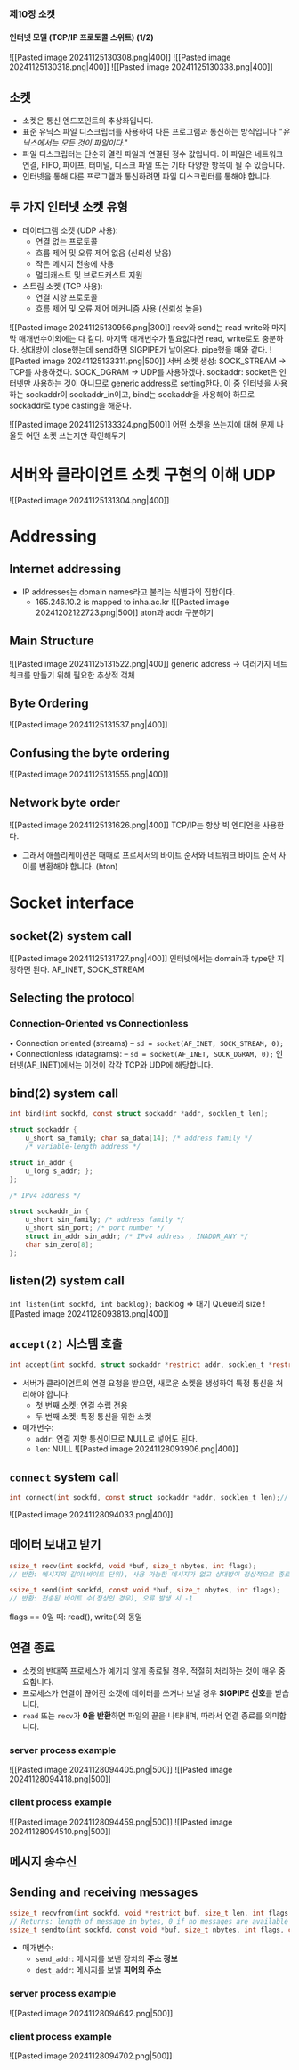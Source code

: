 ### 제10장 소켓

#### 인터넷 모델 (TCP/IP 프로토콜 스위트) (1/2)
![[Pasted image 20241125130308.png|400]]
![[Pasted image 20241125130318.png|400]]
![[Pasted image 20241125130338.png|400]]
## 소켓
- 소켓은 통신 엔드포인트의 추상화입니다.
- 표준 유닉스 파일 디스크립터를 사용하여 다른 프로그램과 통신하는 방식입니다
*"유닉스에서는 모든 것이 파일이다."*
- 파일 디스크립터는 단순히 열린 파일과 연결된 정수 값입니다. 이 파일은 네트워크 연결, FIFO, 파이프, 터미널, 디스크 파일 또는 기타 다양한 항목이 될 수 있습니다.
- 인터넷을 통해 다른 프로그램과 통신하려면 파일 디스크립터를 통해야 합니다.
## 두 가지 인터넷 소켓 유형
- 데이터그램 소켓 (UDP 사용):
  - 연결 없는 프로토콜
  - 흐름 제어 및 오류 제어 없음 (신뢰성 낮음)
  - 작은 메시지 전송에 사용
  - 멀티캐스트 및 브로드캐스트 지원
- 스트림 소켓 (TCP 사용):
  - 연결 지향 프로토콜
  - 흐름 제어 및 오류 제어 메커니즘 사용 (신뢰성 높음)

![[Pasted image 20241125130956.png|300]]
recv와 send는 read write와 마지막 매개변수이외에는 다 같다. 마지막 매개변수가 필요없다면 read, write로도 충분하다.
상대방이 close했는데 send하면 SIGPIPE가 날아온다. pipe했을 때와 같다.
![[Pasted image 20241125133311.png|500]]
서버 소켓 생성: 
SOCK_STREAM -> TCP를 사용하겠다.
SOCK_DGRAM -> UDP를 사용하겠다.
sockaddr: socket은 인터넷만 사용하는 것이 아니므로 generic address로 setting한다.
이 중 인터넷을 사용하는 sockaddr이 sockaddr_in이고, bind는 sockaddr을 사용해야 하므로 sockaddr로 type casting을 해준다.

![[Pasted image 20241125133324.png|500]]
어떤 소켓을 쓰는지에 대해 문제 나올듯 어떤 소켓 쓰는지만 확인해두기
# 서버와 클라이언트 소켓 구현의 이해 UDP
![[Pasted image 20241125131304.png|400]]
# Addressing
## Internet addressing
- IP addresses는 domain names라고 불리는 식별자의 집합이다.
	- 165.246.10.2 is mapped to inha.ac.kr
![[Pasted image 20241202122723.png|500]]
aton과 addr 구분하기
## Main Structure
![[Pasted image 20241125131522.png|400]]
generic address -> 여러가지 네트워크를 만들기 위해 필요한 추상적 객체
## Byte Ordering
![[Pasted image 20241125131537.png|400]]
## Confusing the byte ordering
![[Pasted image 20241125131555.png|400]]
## Network byte order
![[Pasted image 20241125131626.png|400]]
TCP/IP는 항상 빅 엔디언을 사용한다.
- 그래서 애플리케이션은 때때로 프로세서의 바이트 순서와 네트워크 바이트 순서 사이를 변환해야 합니다. (hton)
# Socket interface
## socket(2) system call
![[Pasted image 20241125131727.png|400]]
인터넷에서는 domain과 type만 지정하면 된다. AF_INET, SOCK_STREAM
## Selecting the protocol
### Connection-Oriented vs Connectionless
• Connection oriented (streams)
– `sd = socket(AF_INET, SOCK_STREAM, 0);`
• Connectionless (datagrams):
– `sd = socket(AF_INET, SOCK_DGRAM, 0);`
인터넷(AF_INET)에서는 이것이 각각 TCP와 UDP에 해당합니다.
## bind(2) system call
```c
int bind(int sockfd, const struct sockaddr *addr, socklen_t len);
```

```c
struct sockaddr {
	u_short sa_family; char sa_data[14]; /* address family */
	/* variable-length address */

struct in_addr {
	u_long s_addr; };
};

/* IPv4 address */

struct sockaddr_in {
	u_short sin_family; /* address family */
	u_short sin_port; /* port number */
	struct in_addr sin_addr; /* IPv4 address , INADDR_ANY */
	char sin_zero[8];
};
```
## listen(2) system call
`int listen(int sockfd, int backlog);`
backlog => 대기 Queue의 size
![[Pasted image 20241128093813.png|400]]
## `accept(2)` 시스템 호출
```c
int accept(int sockfd, struct sockaddr *restrict addr, socklen_t *restrict len);
```
- 서버가 클라이언트의 연결 요청을 받으면, 새로운 소켓을 생성하여 특정 통신을 처리해야 합니다.
  - 첫 번째 소켓: 연결 수립 전용
  - 두 번째 소켓: 특정 통신을 위한 소켓
- 매개변수:
  - `addr`: 연결 지향 통신이므로 NULL로 넣어도 된다.
  - `len`: NULL
![[Pasted image 20241128093906.png|400]]
## `connect` system call
```c
int connect(int sockfd, const struct sockaddr *addr, socklen_t len);// addr: 서버 주소
```
![[Pasted image 20241128094033.png|400]]
## 데이터 보내고 받기
```c
ssize_t recv(int sockfd, void *buf, size_t nbytes, int flags);
// 반환: 메시지의 길이(바이트 단위), 사용 가능한 메시지가 없고 상대방이 정상적으로 종료한 경우 0, 오류 발생 시 -1

ssize_t send(int sockfd, const void *buf, size_t nbytes, int flags);
// 반환: 전송된 바이트 수(정상인 경우), 오류 발생 시 -1
```
flags == 0일 때: read(), write()와 동일
## 연결 종료
- 소켓의 반대쪽 프로세스가 예기치 않게 종료될 경우, 적절히 처리하는 것이 매우 중요합니다.
- 프로세스가 연결이 끊어진 소켓에 데이터를 쓰거나 보낼 경우 **SIGPIPE 신호**를 받습니다.
- `read` 또는 `recv`가 **0을 반환**하면 파일의 끝을 나타내며, 따라서 연결 종료를 의미합니다.
### server process example
![[Pasted image 20241128094405.png|500]]
![[Pasted image 20241128094418.png|500]]
### client process example
![[Pasted image 20241128094459.png|500]]
![[Pasted image 20241128094510.png|500]]
## 메시지 송수신
## Sending and receiving messages
```c
ssize_t recvfrom(int sockfd, void *restrict buf, size_t len, int flags, struct sockaddr *restrict send_addr, socklen_t *restrict addrlen); // (recv에 이게 추가)
// Returns: length of message in bytes, 0 if no messages are available and peer has done an orderly shutdown, or -1 on error
ssize_t sendto(int sockfd, const void *buf, size_t nbytes, int flags, const struct sockaddr *dest_addr, socklen_t destlen);//(send에 이게 추가)

```
- 매개변수:
  - `send_addr`: 메시지를 보낸 장치의 **주소 정보**
  - `dest_addr`: 메시지를 보낼 **피어의 주소** 
### server process example
![[Pasted image 20241128094642.png|500]]
### client process example
![[Pasted image 20241128094702.png|500]]